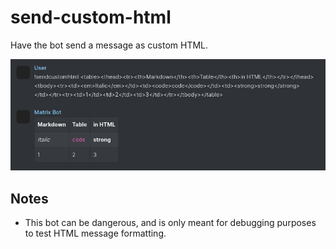 # send-custom-html

Have the bot send a message as custom HTML.

![preview.jpg](preview.jpg)


## Notes

- This bot can be dangerous, and is only meant for debugging purposes to test HTML message formatting.
